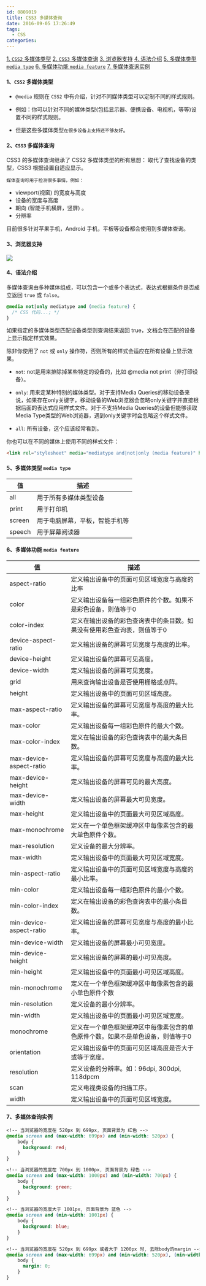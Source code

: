 ```yaml
---
id: 0809019
title: CSS3 多媒体查询
date: 2016-09-05 17:26:49
tags:
  - CSS
categories:
---
```


<a href="#css2">1. `CSS2` 多媒体类型</a>
<a href="#css3">2. `CSS3` 多媒体查询</a>
<a href="#browser">3. 浏览器支持</a>
<a href="#syntax">4. 语法介绍</a>
<a href="#type">5. 多媒体类型 `media type`</a>
<a href="#feature">6. 多媒体功能 `media feature`</a>
<a href="#example">7. 多媒体查询实例</a>

#### <a name="css2">1、`CSS2` 多媒体类型</a>

- `@media` 规则在 `CSS2` 中有介绍，针对不同媒体类型可以定制不同的样式规则。

- 例如：你可以针对不同的媒体类型(包括显示器、便携设备、电视机，等等)设置不同的样式规则。

- 但是这些多媒体类型`在很多设备上支持还不够友好`。

#### <a name="css3">2、`CSS3` 多媒体查询</a>
CSS3 的多媒体查询继承了 CSS2 多媒体类型的所有思想： 取代了查找设备的类型，CSS3 根据设置自适应显示。

`媒体查询可用于检测很多事情，例如：`

- viewport(视窗) 的宽度与高度
- 设备的宽度与高度
- 朝向 (智能手机横屏，竖屏) 。
- 分辨率

目前很多针对苹果手机，Android 手机，平板等设备都会使用到多媒体查询。

#### <a name="browser">3、浏览器支持</a>

<img src="/images/css3media.gif">

#### <a name="syntax">4、语法介绍</a>

多媒体查询由多种媒体组成，可以包含一个或多个表达式，表达式根据条件是否成立返回 `true` 或 `false`。
```css
@media not|only mediatype and (media feature) {
  /* CSS 代码...; */
}
```
如果指定的多媒体类型匹配设备类型则查询结果返回 true，文档会在匹配的设备上显示指定样式效果。

除非你使用了 `not` 或 `only` 操作符，否则所有的样式会适应在所有设备上显示效果。

- `not`: not是用来排除掉某些特定的设备的，比如 @media not print（非打印设备）。

- `only`: 用来定某种特别的媒体类型。对于支持Media Queries的移动设备来说，如果存在only关键字，移动设备的Web浏览器会忽略only关键字并直接根据后面的表达式应用样式文件。对于不支持Media Queries的设备但能够读取Media Type类型的Web浏览器，遇到only关键字时会忽略这个样式文件。

- `all`: 所有设备，这个应该经常看到。

你也可以在不同的媒体上使用不同的样式文件：
```html
<link rel="stylesheet" media="mediatype and|not|only (media feature)" href="mystylesheet.css">
```

#### <a name="type">5、多媒体类型 `media type`</a>

| 值 |描述| 
| - | - | 
|all	    |用于所有多媒体类型设备|
|print	  |用于打印机|
|screen	  |用于电脑屏幕，平板，智能手机等|
|speech	  |用于屏幕阅读器|

#### <a name="feature">6、多媒体功能 `media feature`</a>

| 值| 描述 |
| - | - |
|aspect-ratio	              |定义输出设备中的页面可见区域宽度与高度的比率
|color	                    |定义输出设备每一组彩色原件的个数。如果不是彩色设备，则值等于0
|color-index	              |定义在输出设备的彩色查询表中的条目数。如果没有使用彩色查询表，则值等于0
|device-aspect-ratio	      |定义输出设备的屏幕可见宽度与高度的比率。
|device-height	            |定义输出设备的屏幕可见高度。
|device-width	              |定义输出设备的屏幕可见宽度。
|grid	                      |用来查询输出设备是否使用栅格或点阵。
|height	                    |定义输出设备中的页面可见区域高度。
|max-aspect-ratio	          |定义输出设备的屏幕可见宽度与高度的最大比率。
|max-color	                |定义输出设备每一组彩色原件的最大个数。
|max-color-index	          |定义在输出设备的彩色查询表中的最大条目数。
|max-device-aspect-ratio	  |定义输出设备的屏幕可见宽度与高度的最大比率。
|max-device-height	        |定义输出设备的屏幕可见的最大高度。
|max-device-width	          |定义输出设备的屏幕最大可见宽度。
|max-height	                |定义输出设备中的页面最大可见区域高度。
|max-monochrome	            |定义在一个单色框架缓冲区中每像素包含的最大单色原件个数。
|max-resolution	            |定义设备的最大分辨率。
|max-width	                |定义输出设备中的页面最大可见区域宽度。
|min-aspect-ratio	          |定义输出设备中的页面可见区域宽度与高度的最小比率。
|min-color	                |定义输出设备每一组彩色原件的最小个数。
|min-color-index	          |定义在输出设备的彩色查询表中的最小条目数。
|min-device-aspect-ratio	  |定义输出设备的屏幕可见宽度与高度的最小比率。
|min-device-width	          |定义输出设备的屏幕最小可见宽度。
|min-device-height	        |定义输出设备的屏幕的最小可见高度。
|min-height	                |定义输出设备中的页面最小可见区域高度。
|min-monochrome	            |定义在一个单色框架缓冲区中每像素包含的最小单色原件个数
|min-resolution	            |定义设备的最小分辨率。
|min-width	                |定义输出设备中的页面最小可见区域宽度。
|monochrome	                |定义在一个单色框架缓冲区中每像素包含的单色原件个数。如果不是单色设备，则值等于0
|orientation	              |定义输出设备中的页面可见区域高度是否大于或等于宽度。
|resolution	                |定义设备的分辨率。如：96dpi, 300dpi, 118dpcm
|scan	                      |定义电视类设备的扫描工序。
|width	                    |定义输出设备中的页面可见区域宽度。

#### <a name="example">7、多媒体查询实例</a>

```css
<!-- 当浏览器的宽度在 520px 到 699px, 页面背景为 红色 -->
@media screen and (max-width: 699px) and (min-width: 520px) {
    body {
      background: red;
    }
}

<!-- 当浏览器的宽度在 700px 到 1000px, 页面背景为 绿色 -->
@media screen and (max-width: 1000px) and (min-width: 700px) {
    body {
      background: green;
    }
}

<!-- 当浏览器的宽度大于 1001px, 页面背景为 蓝色 -->
@media screen and (min-width: 1001px) {
    body {
      background: blue;
    }
}

<!-- 当浏览器的宽度在 520px 到 699px 或者大于 1200px 时, 去除body的margin -->
@media screen and (max-width: 699px) and (min-width: 520px), (min-width: 1200px) {
    body {
      margin: 0;
    }
}
```